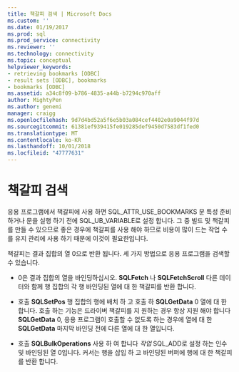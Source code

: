 ```yaml
---
title: 책갈피 검색 | Microsoft Docs
ms.custom: ''
ms.date: 01/19/2017
ms.prod: sql
ms.prod_service: connectivity
ms.reviewer: ''
ms.technology: connectivity
ms.topic: conceptual
helpviewer_keywords:
- retrieving bookmarks [ODBC]
- result sets [ODBC], bookmarks
- bookmarks [ODBC]
ms.assetid: a34c8f09-b786-4835-a44b-b7294c970aff
author: MightyPen
ms.author: genemi
manager: craigg
ms.openlocfilehash: 9d7d4bd52a5f6e5b03a084cef4402e0a9044f97d
ms.sourcegitcommit: 61381ef939415fe019285def9450d7583df1fed0
ms.translationtype: MT
ms.contentlocale: ko-KR
ms.lasthandoff: 10/01/2018
ms.locfileid: "47777631"
---
```

# <a name="retrieving-bookmarks"></a>책갈피 검색
응용 프로그램에서 책갈피에 사용 하면 SQL_ATTR_USE_BOOKMARKS 문 특성 준비 하거나 문을 실행 하기 전에 SQL_UB_VARIABLE로 설정 합니다. 그 중 빌드 및 책갈피를 만들 수 있으므로 좋은 경우에 책갈피를 사용 해야 하므로 비용이 많이 드는 작업 수를 유지 관리에 사용 하기 때문에 이것이 필요한입니다.  
  
 책갈피는 결과 집합의 열 0으로 반환 됩니다. 세 가지 방법으로 응용 프로그램을 검색할 수 있습니다.  
  
-   0은 결과 집합의 열을 바인딩하십시오. **SQLFetch** 나 **SQLFetchScroll** 다른 데이터와 함께 행 집합의 각 행 바인딩된 열에 대 한 책갈피를 반환 합니다.  
  
-   호출 **SQLSetPos** 행 집합의 행에 배치 하 고 호출 하 **SQLGetData** 0 열에 대 한 합니다. 호출 하는 기능은 드라이버 책갈피를 지 원하는 경우 항상 지원 해야 합니다 **SQLGetData** 0, 응용 프로그램이 호출할 수 없도록 하는 경우에 열에 대 한 **SQLGetData** 마지막 바인딩 전에 다른 열에 대 한 열입니다.  
  
-   호출 **SQLBulkOperations** 사용 하 여 합니다 *작업* SQL_ADD로 설정 하는 인수 및 바인딩된 열 0입니다. 커서는 행을 삽입 하 고 바인딩된 버퍼에 행에 대 한 책갈피를 반환 합니다.
